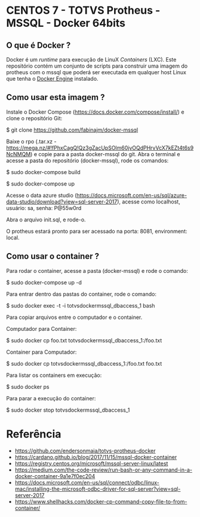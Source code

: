 # CENTOS 7 - TOTVS Protheus - MSSQL - Docker 64bits

## O que é Docker ?

Docker é um _runtime_ para execução de LinuX _Containers_ (LXC). Este repositório contém um conjunto de scripts para construir uma imagem do protheus com o mssql que poderá ser executada em qualquer host Linux que tenha o [Docker Engine](https://docs.docker.com/installation/) instalado.

## Como usar esta imagem ?

Instale o Docker Compose (https://docs.docker.com/compose/install/) e clone o repositório Git:

$ git clone https://github.com/fabinajm/docker-mssql

Baixe o rpo (.tar.xz - https://mega.nz/#!fPhxCagQ!Qz3gZacUpSOlm60jvOQdPHrvVcX7kEZt4t6s9NcNMQM) e copie para a pasta docker-mssql do git. 
Abra o terminal e acesse a pasta do repositório (docker-mssql), rode os comandos:

$ sudo docker-compose build 

$ sudo docker-compose up

Acesse o data azure studio (https://docs.microsoft.com/en-us/sql/azure-data-studio/download?view=sql-server-2017), acesse como localhost, usuário: sa, senha: P@55w0rd

Abra o arquivo init.sql, e rode-o.

O protheus estará pronto para ser acessado na porta: 8081, environment: local.

## Como usar o container ?

Para rodar o container, acesse a pasta (docker-mssql) e rode o comando:

$ sudo docker-compose up -d

Para entrar dentro das pastas do container, rode o comando:

$ sudo docker exec -t -i totvsdockermssql_dbaccess_1 bash

Para copiar arquivos entre o computador e o container.

Computador para Container:

$ sudo docker cp foo.txt totvsdockermssql_dbaccess_1:/foo.txt

Container para Computador:

$ sudo docker cp totvsdockermssql_dbaccess_1:/foo.txt foo.txt

Para listar os containers em execução:

$ sudo docker ps

Para parar a execução do container:

$ sudo docker stop totvsdockermssql_dbaccess_1

# Referência

* https://github.com/endersonmaia/totvs-protheus-docker
* https://cardano.github.io/blog/2017/11/15/mssql-docker-container
* https://registry.centos.org/microsoft/mssql-server-linux/latest
* https://medium.com/the-code-review/run-bash-or-any-command-in-a-docker-container-9a1e7f0ec204
* https://docs.microsoft.com/en-us/sql/connect/odbc/linux-mac/installing-the-microsoft-odbc-driver-for-sql-server?view=sql-server-2017
* https://www.shellhacks.com/docker-cp-command-copy-file-to-from-container/
